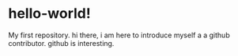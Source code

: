 # hello-world!
My first repository.
hi there, i am here to introduce myself a a github contributor.
github is interesting.

